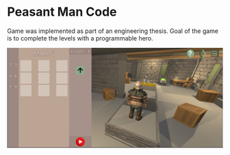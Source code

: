 # Peasant Man Code
Game was implemented as part of an engineering thesis.
Goal of the game is to complete the levels with a programmable hero.

![Alt text](Assets/Texture/level.png?raw=true "First Level")